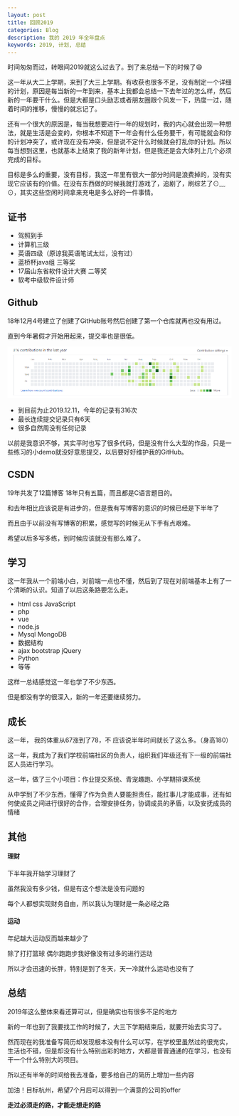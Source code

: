 ```yaml
---
layout: post
title: 回顾2019
categories: Blog
description: 我的 2019 年全年盘点
keywords: 2019, 计划, 总结
---
```


时间匆匆而过，转眼间2019就这么过去了。到了来总结一下的时候了:smile: 

这一年从大二上学期，来到了大三上学期。有收获也很多不足，没有制定一个详细的计划，原因是每当新的一年到来，基本上我都会总结一下去年过的怎么样，然后新的一年要干什么。但是大都是口头励志或者朋友圈跟个风发一下，热度一过，随着时间的推移，慢慢的就忘记了。

还有一个很大的原因是，每当我想要进行一年的规划时，我的内心就会出现一种想法，就是生活是会变的，你根本不知道下一年会有什么任务要干，有可能就会和你的计划冲突了，或许现在没有冲突，但是说不定什么时候就会打乱你的计划。所以每当想到这里，也就基本上结束了我的新年计划，但是我还是会大体列上几个必须完成的目标。

目标是多么的重要，没有目标，我这一年里有很大一部分时间是浪费掉的，没有实现它应该有的价值。在没有东西做的时候我就打游戏了，追剧了，刷综艺了⊙﹏⊙，其实这些空闲时间拿来充电是多么好的一件事情。

## 证书

+ 驾照到手
+ 计算机三级
+ 英语四级（原谅我英语笔试太烂，没有过）
+ 蓝桥杯java组  三等奖
+ 17届山东省软件设计大赛  二等奖
+ 软考中级软件设计师

## Github

18年12月4号建立了创建了GitHub账号然后创建了第一个仓库就再也没有用过。

直到今年暑假才开始用起来，提交率也是很低。

![image-20191211192645850](./../../images/blog/image-20191211192645850.png)

+ 到目前为止2019.12.11，今年的记录有316次
+ 最长连续提交记录只有6天
+ 很多自然周没有任何记录

以前是我意识不够，其实平时也写了很多代码，但是没有什么大型的作品，只是一些练习的小demo就没好意思提交，以后要好好维护我的GitHub。

## CSDN

19年共发了12篇博客 18年只有五篇，而且都是C语言题目的。

和去年相比应该说是有进步的，但是我有写博客的意识的时候已经是下半年了

而且由于以前没有写博客的积累，感觉写的时候无从下手有点艰难。

希望以后多写多练，到时候应该就没有那么难了。

## 学习

这一年我从一个前端小白，对前端一点也不懂，然后到了现在对前端基本上有了一个清晰的认识。知道了以后这条路要怎么走。

+ html css JavaScript
+ php
+ vue
+ node.js
+ Mysql MongoDB
+ 数据结构
+ ajax bootstrap jQuery 
+ Python
+ 等等

这样一总结感觉这一年也学了不少东西。

但是都没有学的很深入，新的一年还要继续努力。

## 成长

这一年， 我的体重从67涨到了78，不  应该说半年时间就长了这么多。（身高180）

这一年，我成为了我们学校前端社区的负责人，组织我们年级还有下一级的前端社区人员进行学习。

这一年，做了三个小项目：作业提交系统、青宠趣跑、小学期排课系统

从中学到了不少东西，懂得了作为负责人要能担责任，能扛事儿才能成事，还有如何使成员之间进行很好的合作，合理安排任务，协调成员的矛盾，以及安抚成员的情绪

## 其他

#### 理财

下半年我开始学习理财了

虽然我没有多少钱，但是有这个想法是没有问题的

每个人都想实现财务自由，所以我认为理财是一条必经之路

#### 运动

年纪越大运动反而越来越少了

除了打打篮球 偶尔跑跑步我好像没有过多的进行运动

所以才会迅速的长胖，特别是到了冬天，天一冷就什么运动也没有了

## 总结

2019年这么整体来看还算可以，但是确实也有很多不足的地方

新的一年也到了我要找工作的时候了，大三下学期结束后，就要开始去实习了。

然而现在的我准备写简历却发现根本没有什么可以写，在学校里虽然过的很充实，生活也不错，但是却没有什么特别出彩的地方，大都是普普通通的在学习，也没有干一个什么特别大的项目。

所以还有半年的时间给我去准备，要多给自己的简历上增加一些内容

加油！目标杭州，希望7个月后可以得到一个满意的公司的offer

**走过必须走的路，才能走想走的路**







